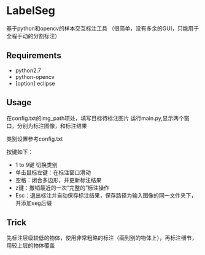 # LabelSeg
基于python和opencv的样本交互标注工具
（很简单，没有多余的GUI，只能用于全程手动的分割标注）
## Requirements
- python2.7
- python-opencv
- [option] eclipse

## Usage
在config.txt的img_path项处，填写目标待标注图片
运行main.py,显示两个窗口，分别为标注图像，和标注结果

类别设置参考config.txt

按键如下：
- 1 to 9键 切换类别
- 单击鼠标左键：在标注窗口滑动
- 空格：闭合多边形，并更新标注结果
- z键：撤销最近的一次“完整的”标注操作
- Esc：退出标注并自动保存标注结果，保存路径为输入图像的同一文件夹下，并添加seg后缀

## Trick
先标注层级较低的物体，使用非常粗略的标注（画到别的物体上），再标注细节，用较上层的物体覆盖
